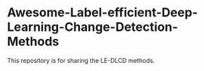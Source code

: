 # Awesome-Label-efficient-Deep-Learning-Change-Detection-Methods
This repository is for sharing the LE-DLCD methods.
